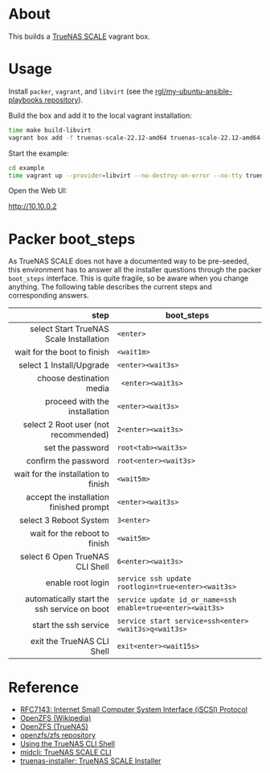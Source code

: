 # About

This builds a [TrueNAS SCALE](https://www.truenas.com/truenas-scale/) vagrant box.

# Usage

Install `packer`, `vagrant`, and `libvirt` (see the [rgl/my-ubuntu-ansible-playbooks repository](https://github.com/rgl/my-ubuntu-ansible-playbooks)).

Build the box and add it to the local vagrant installation:

```bash
time make build-libvirt
vagrant box add -f truenas-scale-22.12-amd64 truenas-scale-22.12-amd64-libvirt.box.json
```

Start the example:

```bash
cd example
time vagrant up --provider=libvirt --no-destroy-on-error --no-tty truenas
```

Open the Web UI:

http://10.10.0.2

# Packer boot_steps

As TrueNAS SCALE does not have a documented way to be pre-seeded, this environment has to
answer all the installer questions through the packer `boot_steps` interface. This is
quite fragile, so be aware when you change anything. The following table describes the
current steps and corresponding answers.

| step                                          | boot_steps                                                    |
|----------------------------------------------:|---------------------------------------------------------------|
| select Start TrueNAS Scale Installation       | `<enter>`                                                     |
| wait for the boot to finish                   | `<wait1m>`                                                    |
| select 1 Install/Upgrade                      | `<enter><wait3s>`                                             |
| choose destination media                      | ` <enter><wait3s>`                                            |
| proceed with the installation                 | `<enter><wait3s>`                                             |
| select 2 Root user (not recommended)          | `2<enter><wait3s>`                                            |
| set the password                              | `root<tab><wait3s>`                                           |
| confirm the password                          | `root<enter><wait3s>`                                         |
| wait for the installation to finish           | `<wait5m>`                                                    |
| accept the installation finished prompt       | `<enter><wait3s>`                                             |
| select 3 Reboot System                        | `3<enter>`                                                    |
| wait for the reboot to finish                 | `<wait5m>`                                                    |
| select 6 Open TrueNAS CLI Shell               | `6<enter><wait3s>`                                            |
| enable root login                             | `service ssh update rootlogin=true<enter><wait3s>`            |
| automatically start the ssh service on boot   | `service update id_or_name=ssh enable=true<enter><wait3s>`    |
| start the ssh service                         | `service start service=ssh<enter><wait3s>q<wait3s>`           |
| exit the TrueNAS CLI Shell                    | `exit<enter><wait15s>`                                        |

# Reference

* [RFC7143: Internet Small Computer System Interface (iSCSI) Protocol](https://www.rfc-editor.org/rfc/rfc7143)
* [OpenZFS (Wikipedia)](https://en.wikipedia.org/wiki/OpenZFS)
* [OpenZFS (TrueNAS)](https://www.truenas.com/zfs/)
* [openzfs/zfs repository](https://github.com/openzfs/zfs)
* [Using the TrueNAS CLI Shell](https://www.truenas.com/docs/scale/scaletutorials/truenasclishell/)
* [midcli: TrueNAS SCALE CLI](https://github.com/truenas/midcli)
* [truenas-installer: TrueNAS SCALE Installer](https://github.com/truenas/truenas-installer/blob/TS-22.12.1/usr/sbin/truenas-install)
